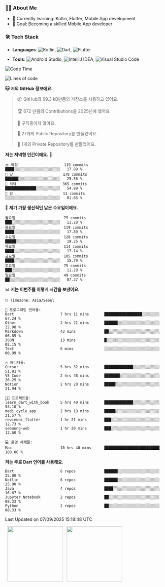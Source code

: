### 👨‍💻 About Me
- 🌱 Currently learning: Kotlin, Flutter, Mobile App development
- 🎯 Goal: Becoming a skilled Mobile App developer

### 🛠 Tech Stack
- **Languages**: ![Kotlin](https://img.shields.io/badge/Kotlin-0095D5?style=flat-square&logo=kotlin&logoColor=white), ![Dart](https://img.shields.io/badge/Dart-0175C2?style=flat-square&logo=dart&logoColor=white), ![Flutter](https://img.shields.io/badge/Flutter-02569B?style=flat-square&logo=flutter&logoColor=white)

- **Tools**:
![Android Studio](https://img.shields.io/badge/Android%20Studio-3DDC84?style=flat-square&logo=android-studio&logoColor=white), 
![IntelliJ IDEA](https://img.shields.io/badge/IntelliJ%20IDEA-000000?style=flat-square&logo=intellij-idea&logoColor=white), 
![Visual Studio Code](https://img.shields.io/badge/VS%20Code-007ACC?style=flat-square&logo=visual-studio-code&logoColor=white)

<!--START_SECTION:waka-->
![Code Time](http://img.shields.io/badge/Code%20Time-253%20hrs%207%20mins-blue)

![Lines of code](https://img.shields.io/badge/%EC%A0%80%EB%8A%94%20%EC%97%AC%ED%83%9C%EA%B9%8C%EC%A7%80%20-348.2%20thousand%20%EC%A4%84%EC%9D%98%20%EC%BD%94%EB%93%9C%EB%A5%BC%20%EC%9E%91%EC%84%B1%ED%96%88%EC%96%B4%EC%9A%94.-blue)

**🐱 저의 GitHub 정보에요.** 

> 📦 GitHub의 69.3 kB만큼의 저장소를 사용하고 있어요. 
 > 
> 🏆 672 만큼의 Contributions을 2025년에 했어요
 > 
> 🚫 구직중이지 않아요.
 > 
> 📜 27개의 Public Repository를 만들었어요. 
 > 
> 🔑 1개의 Private Repository를 만들었어요. 
 > 
**저는 저녁형 인간이에요. 🦉** 

```text
🌞 아침                     119 commits         ████░░░░░░░░░░░░░░░░░░░░░   17.89 % 
🌆 낮　                     170 commits         ██████░░░░░░░░░░░░░░░░░░░   25.56 % 
🌃 저녁                     365 commits         ██████████████░░░░░░░░░░░   54.89 % 
🌙 밤　                     11 commits          ░░░░░░░░░░░░░░░░░░░░░░░░░   01.65 % 
```
📅 **제가 가장 생산적인 날은 수요일이에요.** 

```text
월요일                      75 commits          ███░░░░░░░░░░░░░░░░░░░░░░   11.28 % 
화요일                      119 commits         ████░░░░░░░░░░░░░░░░░░░░░   17.89 % 
수요일                      128 commits         █████░░░░░░░░░░░░░░░░░░░░   19.25 % 
목요일                      114 commits         ████░░░░░░░░░░░░░░░░░░░░░   17.14 % 
금요일                      105 commits         ████░░░░░░░░░░░░░░░░░░░░░   15.79 % 
토요일                      75 commits          ███░░░░░░░░░░░░░░░░░░░░░░   11.28 % 
일요일                      49 commits          ██░░░░░░░░░░░░░░░░░░░░░░░   07.37 % 
```


📊 **저는 이번주를 이렇게 시간을 보냈어요.** 

```text
🕑︎ Timezone: Asia/Seoul

💬 프로그래밍 언어들: 
Dart                     7 hrs 11 mins       █████████████████░░░░░░░░   67.24 % 
Other                    2 hrs 21 mins       ██████░░░░░░░░░░░░░░░░░░░   22.08 % 
Markdown                 43 mins             ██░░░░░░░░░░░░░░░░░░░░░░░   06.85 % 
JSON                     13 mins             █░░░░░░░░░░░░░░░░░░░░░░░░   02.15 % 
Text                     6 mins              ░░░░░░░░░░░░░░░░░░░░░░░░░   00.99 % 

🔥 에디터들: 
Cursor                   5 hrs 32 mins       █████████████░░░░░░░░░░░░   51.81 % 
VS Code                  2 hrs 48 mins       ███████░░░░░░░░░░░░░░░░░░   26.25 % 
Notion                   2 hrs 20 mins       █████░░░░░░░░░░░░░░░░░░░░   21.94 % 

🐱‍💻 프로젝트들: 
learn_dart_with_book     5 hrs 40 mins       █████████████░░░░░░░░░░░░   53.10 % 
medi_cycle_app           2 hrs 18 mins       █████░░░░░░░░░░░░░░░░░░░░   21.57 % 
reviewai_flutter         1 hr 21 mins        ███░░░░░░░░░░░░░░░░░░░░░░   12.73 % 
sebuung-web              1 hr 20 mins        ███░░░░░░░░░░░░░░░░░░░░░░   12.60 % 

💻 운영 체제들: 
Mac                      10 hrs 40 mins      █████████████████████████   100.00 % 
```

**저는 주로 Dart 언어를 사용해요.** 

```text
Dart                     6 repos             ██████░░░░░░░░░░░░░░░░░░░   25.00 % 
Kotlin                   6 repos             ██████░░░░░░░░░░░░░░░░░░░   25.00 % 
Java                     4 repos             ████░░░░░░░░░░░░░░░░░░░░░   16.67 % 
Jupyter Notebook         2 repos             ██░░░░░░░░░░░░░░░░░░░░░░░   08.33 % 
Python                   2 repos             ██░░░░░░░░░░░░░░░░░░░░░░░   08.33 % 
```




 Last Updated on 07/09/2025 15:18:48 UTC
<!--END_SECTION:waka-->

<p>
  <img height="180em" src="https://github-readme-stats.vercel.app/api?username=JongHyun070105&show_icons=true&include_all_commits=true&bg_color=0d1117&title_color=ffffff&text_color=c9d1d9&icon_color=79ff97">
  <img height="180em" src="https://github-readme-stats.vercel.app/api/top-langs/?username=JongHyun070105&layout=compact&langs_count=4&bg_color=0d1117&title_color=ffffff&text_color=c9d1d9&hide=php,jupyter%20notebook&hide_repo=EcoStep,mimir,git-session">
</p>
